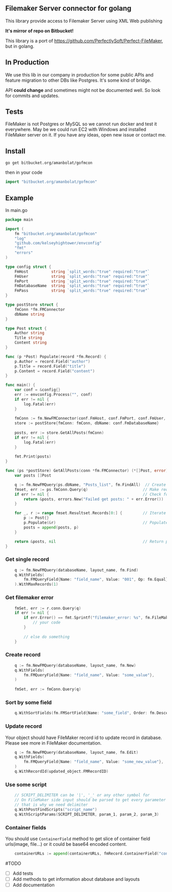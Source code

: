 ## Filemaker Server connector for golang
This library provide access to Filemaker Server using XML Web publishing

**It's mirror of repo on Bitbucket!** 

This library is a port of https://github.com/PerfectlySoft/Perfect-FileMaker, but in golang.

## In Production
We use this lib in our company in production for some public APIs and feature migration to other DBs like Postgres.
It's some kind of bridge.

API **could change** and sometimes might not be documented well. So look for commits and updates. 

## Tests
FileMaker is not Postgres or MySQL so we cannot run docker and test it everywhere. May be we could run EC2 with Windows and installed FileMaker server on it.
If you have any ideas, open new issue or contact me.

## Install

```
go get bitbucket.org/amanbolat/gofmcon
```
then in your code 
```go
import "bitbucket.org/amanbolat/gofmcon"
```

## Example


In main.go
```go
package main

import (
    fm "bitbucket.org/amanbolat/gofmcon"
    "log"
    "github.com/kelseyhightower/envconfig"
    "fmt"
    "errors"
)

type config struct {
    FmHost          string `split_words:"true" required:"true"`
    FmUser          string `split_words:"true" required:"true"`
    FmPort          string `split_words:"true" required:"true"`
    FmDatabaseName  string `split_words:"true" required:"true"`
    FmPass          string `split_words:"true" required:"true"`
}

type postStore struct {
    fmConn *fm.FMConnector
    dbName string
}

type Post struct {
    Author string
    Title string
    Content string
}

func (p *Post) Populate(record *fm.Record) {
    p.Author = record.Field("author")
    p.Title = record.Field("title")
    p.Content = record.Field("content")
}

func main() {
    var conf = &config{}
    err := envconfig.Process("", conf)
    if err != nil {
        log.Fatal(err)
    }
    
    fmConn := fm.NewFMConnector(conf.FmHost, conf.FmPort, conf.FmUser, conf.FmPass)
    store := postStore{fmConn: fmConn, dbName: conf.FmDatabaseName}
    
    posts, err := store.GetAllPosts(fmConn)
    if err != nil {                                    
        log.Fatal(err)
    }
    
    fmt.Print(posts)
}

func (ps *postStore) GetAllPosts(conn *fm.FMConnector) (*[]Post, error) {
	var posts []Post

	q := fm.NewFMQuery(ps.dbName, "Posts_list", fm.FindAll)  // Create query
	fmset, err := ps.fmConn.Query(q)                        // Make request with query
	if err != nil {                                         // Check for errors
		return &posts, errors.New("Failed get posts: " + err.Error())
	}

	for _, r := range fmset.Resultset.Records[0:] {         // Iterate through records
		p := Post{}
		p.Populate(&r)                                      // Populate it with record
		posts = append(posts, p)
	}

	return &posts, nil                                      // Return posts
}
```


### Get single record
```go
    q := fm.NewFMQuery(databaseName, layout_name, fm.Find)
    q.WithFields(
        fm.FMQueryField{Name: "field_name", Value: "001", Op: fm.Equal},
    ).WithMaxRecords(1)
```

### Get filemaker error
```go
    fmSet, err := r.conn.Query(q)
    if err != nil {
        if err.Error() == fmt.Sprintf("filemaker_error: %s", fm.FileMakerErrorCodes[401]) {
            // your code
        }
    
        // else do something
    }
```


### Create record
```go
    q := fm.NewFMQuery(databaseName, layout_name, fm.New)
    q.WithFields(
        fm.FMQueryField{Name: "field_name", Value: "some_value"},
    )
    
    fmSet, err := fmConn.Query(q)
```


### Sort by some field
```go
    q.WithSortFields(fm.FMSortField{Name: "some_field", Order: fm.Descending})
```

### Update record
Your object should have FileMaker record id to update record in database. Please see more in FileMaker documentation.
```go
    q := fm.NewFMQuery(databaseName, layout_name, fm.Edit)
    q.WithFields(
        fm.FMQueryField{Name: "field_name", Value: "some_new_value"},
    )
    q.WithRecordId(updated_object.FMRecordID)
```


### Use some script
```go
    // SCRIPT_DELIMITER can be '|', '_' or any other symbol for
    // On FileMaker side input should be parsed to get every parameter
    // that is why we need delimiter
    q.WithPostFindScripts("script_name")
    q.WithScriptParams(SCRIPT_DELIMITER, param_1, param_2, param_3)
```

### Container fields
You should use `ContainerField` method to get slice of container field urls(image, file...) or it could be base64 encoded content.
```go
    containerURLs := append(containerURLs, fmRecord.ContainerField("container_field_name")...)
```


#TODO

- [ ] Add tests
- [ ] Add methods to get information about database and layouts
- [ ] Add documentation 
